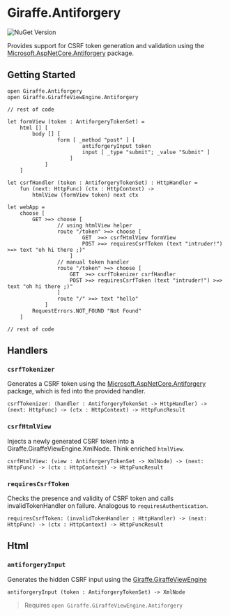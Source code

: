 # Giraffe.Antiforgery
![NuGet Version](https://img.shields.io/nuget/v/Giraffe.Antiforgery.svg)

Provides support for CSRF token generation and validation using the [Microsoft.AspNetCore.Antiforgery](https://www.nuget.org/packages/Microsoft.AspNetCore.Antiforgery/) package.

## Getting Started


```f#
open Giraffe.Antiforgery
open Giraffe.GiraffeViewEngine.Antiforgery

// rest of code

let formView (token : AntiforgeryTokenSet) = 
    html [] [
        body [] [
                form [ _method "post" ] [
                        antiforgeryInput token
                        input [ _type "submit"; _value "Submit" ]
                    ]                                
            ]
    ]
	
let csrfHandler (token : AntiforgeryTokenSet) : HttpHandler = 
    fun (next: HttpFunc) (ctx : HttpContext) ->                                
        htmlView (formView token) next ctx

let webApp =
    choose [
        GET >=> choose [
                // using htmlView helper
                route "/token" >=> choose [ 
                        GET  >=> csrfHtmlView formView
                        POST >=> requiresCsrfToken (text "intruder!") >=> text "oh hi there ;)" 
                    ]
                // manual token handler
                route "/token" >=> choose [ 
                    GET  >=> csrfTokenizer csrfHandler
                    POST >=> requiresCsrfToken (text "intruder!") >=> text "oh hi there ;)" 
                ]
                route "/" >=> text "hello" 
            ]
        RequestErrors.NOT_FOUND "Not Found"
    ]

// rest of code
```

## Handlers

### `csrfTokenizer`

Generates a CSRF token using the [Microsoft.AspNetCore.Antiforgery](https://www.nuget.org/packages/Microsoft.AspNetCore.Antiforgery/) package, which is fed into the provided handler.

```f#
csrfTokenizer: (handler : AntiforgeryTokenSet -> HttpHandler) -> (next: HttpFunc) -> (ctx : HttpContext) -> HttpFuncResult
```


### `csrfHtmlView`

Injects a newly generated CSRF token into a Giraffe.GiraffeViewEngine.XmlNode. Think enriched `htmlView`.

```f#
csrfHtmlView: (view : AntiforgeryTokenSet -> XmlNode) -> (next: HttpFunc) -> (ctx : HttpContext) -> HttpFuncResult
```


### `requiresCsrfToken` 

Checks the presence and validity of CSRF token and calls invalidTokenHandler on failure. Analogous to `requiresAuthentication`.

```f#
requiresCsrfToken: (invalidTokenHandler : HttpHandler) -> (next: HttpFunc) -> (ctx : HttpContext) -> HttpFuncResult
```

## Html

### `antiforgeryInput`

Generates the hidden CSRF input using the [Giraffe.GiraffeViewEngine](https://github.com/giraffe-fsharp/Giraffe/blob/master/src/Giraffe/GiraffeViewEngine.fs)

```f#
antiforgeryInput (token : AntiforgeryTokenSet) -> XmlNode
```

> Requires `open Giraffe.GiraffeViewEngine.Antiforgery`


